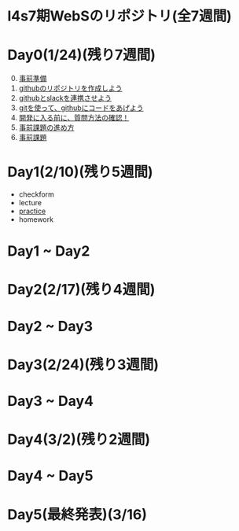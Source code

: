 # l4s7期WebSのリポジトリ(全7週間)

# Day0(1/24)(残り7週間)
0. [事前準備](./Day0/0.preparation/)
1. [githubのリポジトリを作成しよう](./Day0/1.github-first/)
2. [githubとslackを連携させよう](./Day0/2.github-slack/)
3. [gitを使って、githubにコードをあげよう](./Day0/3.git-github/)
4. [開発に入る前に、質問方法の確認！](./Day0/4.question/)
5. [事前課題の進め方](./Day0/5.practice/)
6. [事前課題](https://docbase.io/posts/1095993/sharing/1529c76b-fbec-4a56-9ece-b4fa97a0a393)

# Day1(2/10)(残り5週間)
  - checkform
  - lecture
  - [practice](./Day1/practice/)
  - homework

# Day1 ~ Day2

# Day2(2/17)(残り4週間)

# Day2 ~ Day3

# Day3(2/24)(残り3週間)

# Day3 ~ Day4

# Day4(3/2)(残り2週間)
  
# Day4 ~ Day5

# Day5(最終発表)(3/16)
